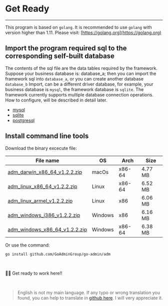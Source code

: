# Get Ready
---

This program is based on ```golang```. It is recommended to use ```golang``` with version higher than 1.11. Please visit: [https://golang.org](https://golang.org)

## Import the program required sql to the corresponding self-built database

The contents of the sql file are the data tables required by the framework. Suppose your business database is: database_a; then you can import the framework sql into ```database_a```, or you can create another database ```database_b``` Import, can be a different driver database, for example, your business database is ```mysql```, the framework database is ```sqlite```. The framework currently supports multiple database connection operations. How to configure, will be described in detail later.

- [mysql](https://raw.githubusercontent.com/GoAdminGroup/go-admin/master/data/admin.sql)
- [sqlite](https://raw.githubusercontent.com/GoAdminGroup/go-admin/master/data/admin.db)
- [postgresql](https://raw.githubusercontent.com/GoAdminGroup/go-admin/master/data/admin.pgsql)

## Install command line tools

Download the binary excecute file: 

|  File name   | OS  | Arch  | Size  |
|  ----  | ----  | ----  |----  |
| [adm_darwin_x86_64_v1.2.2.zip](http://file.go-admin.cn/go_admin/cli/v1_2_2/adm_darwin_x86_64_v1.2.2.zip)  | macOs | x86-64 | 4.77 MB
| [adm_linux_x86_64_v1.2.2.zip](http://file.go-admin.cn/go_admin/cli/v1_2_2/adm_linux_x86_64_v1.2.2.zip)  | Linux | x86-64   | 6.52 MB
| [adm_linux_armel_v1.2.2.zip](http://file.go-admin.cn/go_admin/cli/v1_2_2/adm_linux_armel_v1.2.2.zip)  | Linux | x86   | 6.06 MB
| [adm_windows_i386_v1.2.2.zip](http://file.go-admin.cn/go_admin/cli/v1_2_2/adm_windows_i386_v1.2.2.zip)  | Windows | x86  |6.16 MB
| [adm_windows_x86_64_v1.2.2.zip](http://file.go-admin.cn/go_admin/cli/v1_2_2/adm_windows_x86_64_v1.2.2.zip)  | Windows | x86-64   |6.38 MB


Or use the command:

```
go install github.com/GoAdminGroup/go-admin/adm
```

<br>

🍺🍺 Get ready to work here!!

<br>

> English is not my main language. If any typo or wrong translation you found, you can help to translate in [github here](https://github.com/GoAdminGroup/docs). I will very appreciate it.


